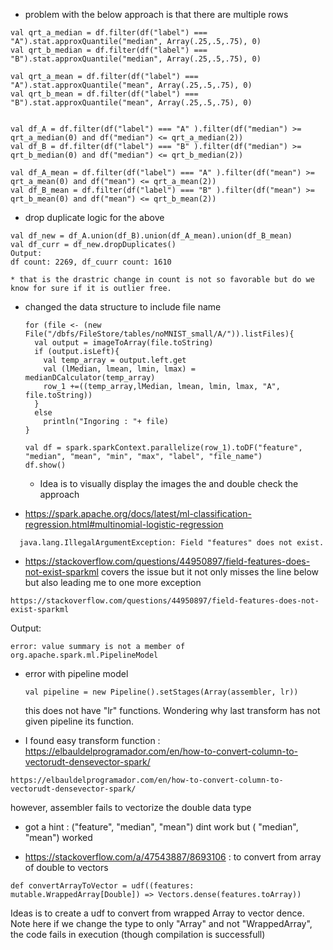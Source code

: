 * problem with the below approach is that there are multiple rows
```
val qrt_a_median = df.filter(df("label") === "A").stat.approxQuantile("median", Array(.25,.5,.75), 0)
val qrt_b_median = df.filter(df("label") === "B").stat.approxQuantile("median", Array(.25,.5,.75), 0)

val qrt_a_mean = df.filter(df("label") === "A").stat.approxQuantile("mean", Array(.25,.5,.75), 0)
val qrt_b_mean = df.filter(df("label") === "B").stat.approxQuantile("mean", Array(.25,.5,.75), 0)


val df_A = df.filter(df("label") === "A" ).filter(df("median") >= qrt_a_median(0) and df("median") <= qrt_a_median(2))
val df_B = df.filter(df("label") === "B" ).filter(df("median") >= qrt_b_median(0) and df("median") <= qrt_b_median(2))

val df_A_mean = df.filter(df("label") === "A" ).filter(df("mean") >= qrt_a_mean(0) and df("mean") <= qrt_a_mean(2))
val df_B_mean = df.filter(df("label") === "B" ).filter(df("mean") >= qrt_b_mean(0) and df("mean") <= qrt_b_mean(2))
```

* drop duplicate logic for the above
```
val df_new = df_A.union(df_B).union(df_A_mean).union(df_B_mean)
val df_curr = df_new.dropDuplicates()
Output:
df count: 2269, df_cuurr count: 1610

```
    * that is the drastric change in count is not so favorable but do we know for sure if it is outlier free.

* changed the data structure to include file name 
   ```
   for (file <- (new File("/dbfs/FileStore/tables/noMNIST_small/A/")).listFiles){
     val output = imageToArray(file.toString) 
     if (output.isLeft){
       val temp_array = output.left.get
       val (lMedian, lmean, lmin, lmax) = medianDCalculator(temp_array)
       row_1 +=((temp_array,lMedian, lmean, lmin, lmax, "A", file.toString))
     }
     else
       println("Ingoring : "+ file)
   }

   val df = spark.sparkContext.parallelize(row_1).toDF("feature", "median", "mean", "min", "max", "label", "file_name")
   df.show()
   ```
   * Idea is to visually display the images the and double check the approach
   
 * https://spark.apache.org/docs/latest/ml-classification-regression.html#multinomial-logistic-regression
 ```
   java.lang.IllegalArgumentException: Field "features" does not exist.
 ```
 
 * https://stackoverflow.com/questions/44950897/field-features-does-not-exist-sparkml covers the issue but it not only misses the line below but also leading me to one more exception
 ```
 https://stackoverflow.com/questions/44950897/field-features-does-not-exist-sparkml
 ```
 Output:
 ```
 error: value summary is not a member of org.apache.spark.ml.PipelineModel
 ```

* error with pipeline model
   ```
   val pipeline = new Pipeline().setStages(Array(assembler, lr))
   ```
   this does not have "lr" functions. Wondering why last transform has not given pipeline its function.
   
* I found easy transform function : https://elbauldelprogramador.com/en/how-to-convert-column-to-vectorudt-densevector-spark/
```
https://elbauldelprogramador.com/en/how-to-convert-column-to-vectorudt-densevector-spark/
```
however, assembler fails to vectorize the double data type
   
* got a hint : ("feature", "median", "mean") dint work but ( "median", "mean") worked 

* https://stackoverflow.com/a/47543887/8693106 : to convert from array of double to vectors
```
def convertArrayToVector = udf((features: mutable.WrappedArray[Double]) => Vectors.dense(features.toArray))
```
   Ideas is to create a udf to convert from wrapped Array to vector dence. Note here if we change the type to only "Array" and not "WrappedArray", the code fails in execution (though compilation is successfull)
